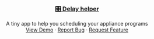 <!--
*** Thanks for checking out the Best-README-Template. If you have a suggestion
*** that would make this better, please fork the repo and create a pull request
*** or simply open an issue with the tag "enhancement".
*** Thanks again! Now go create something AMAZING! :D
***
***
***
*** To avoid retyping too much info. Do a search and replace for the following:
*** github_username, repo_name, twitter_handle, email, project_title, project_description
-->



<!-- PROJECT SHIELDS -->
<!--
*** I'm using markdown "reference style" links for readability.
*** Reference links are enclosed in brackets [ ] instead of parentheses ( ).
*** See the bottom of this document for the declaration of the reference variables
*** for contributors-url, forks-url, etc. This is an optional, concise syntax you may use.
*** https://www.markdownguide.org/basic-syntax/#reference-style-links
-->


<!-- PROJECT LOGO -->
<br />
<p align="center">
  <a href="https://adefrutoscasado.github.io/delay-helper/">
     <h3 align="center">🎛️ Delay helper</h3>
    
  </a>

  <p align="center">
    A tiny app to help you scheduling your appliance programs
    <br />
    <a href="https://adefrutoscasado.github.io/delay-helper/">View Demo</a>
    ·
    <a href="https://github.com/adefrutoscasado/delay-helper/issues">Report Bug</a>
    ·
    <a href="https://github.com/adefrutoscasado/delay-helper/issues">Request Feature</a>
  </p>
</p>
<br />
<br />
<br />


